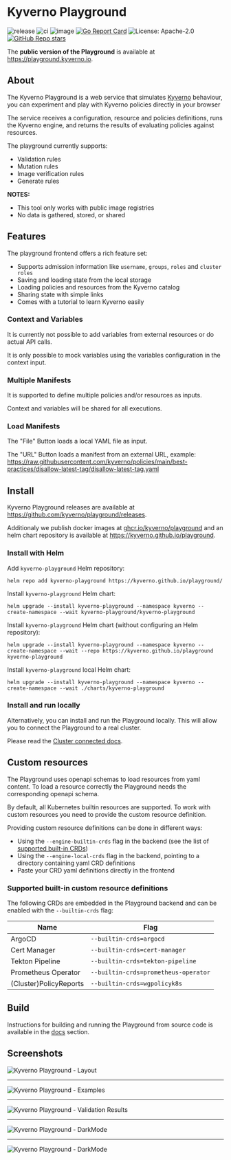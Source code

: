 # Kyverno Playground

![release](https://github.com/kyverno/playground/workflows/release/badge.svg)
![ci](https://github.com/kyverno/playground/workflows/ci/badge.svg)
![image](https://github.com/kyverno/playground/workflows/image/badge.svg)
[![Go Report Card](https://goreportcard.com/badge/github.com/kyverno/playground/backend)](https://goreportcard.com/report/github.com/kyverno/playground/backend)
![License: Apache-2.0](https://img.shields.io/github/license/kyverno/playground?color=blue)
[![GitHub Repo stars](https://img.shields.io/github/stars/kyverno/playground)](https://github.com/kyverno/playground/stargazers)

The **public version of the Playground** is available at https://playground.kyverno.io.

## About

The Kyverno Playground is a web service that simulates [Kyverno](https://github.com/kyverno/kyverno) behaviour, you can experiment and play with Kyverno policies directly in your browser

The service receives a configuration, resource and policies definitions, runs the Kyverno engine, and returns the results of evaluating policies against resources.

The playground currently supports:
- Validation rules
- Mutation rules
- Image verification rules
- Generate rules

**NOTES:**
- This tool only works with public image registries
- No data is gathered, stored, or shared

## Features

The playground frontend offers a rich feature set:
- Supports admission information like `username`, `groups`, `roles` and `cluster roles`
- Saving and loading state from the local storage
- Loading policies and resources from the Kyverno catalog
- Sharing state with simple links
- Comes with a tutorial to learn Kyverno easily

### Context and Variables

It is currently not possible to add variables from external resources or do actual API calls.

It is only possible to mock variables using the variables configuration in the context input.

### Multiple Manifests

It is supported to define multiple policies and/or resources as inputs.

Context and variables will be shared for all executions.

### Load Manifests

The "File" Button loads a local YAML file as input.

The "URL" Button loads a manifest from an external URL, example: https://raw.githubusercontent.com/kyverno/policies/main/best-practices/disallow-latest-tag/disallow-latest-tag.yaml

## Install

Kyverno Playground releases are available at https://github.com/kyverno/playground/releases.

Additionaly we publish docker images at [ghcr.io/kyverno/playground](https://github.com/kyverno/playground/pkgs/container/playground) and an helm chart repository is available at https://kyverno.github.io/playground.

### Install with Helm

Add `kyverno-playground` Helm repository:

```shell
helm repo add kyverno-playground https://kyverno.github.io/playground/
```

Install `kyverno-playground` Helm chart:

```shell
helm upgrade --install kyverno-playground --namespace kyverno --create-namespace --wait kyverno-playground/kyverno-playground
```

Install `kyverno-playground` Helm chart (without configuring an Helm repository):
```shell
helm upgrade --install kyverno-playground --namespace kyverno --create-namespace --wait --repo https://kyverno.github.io/playground kyverno-playground
```

Install `kyverno-playground` local Helm chart:
```shell
helm upgrade --install kyverno-playground --namespace kyverno --create-namespace --wait ./charts/kyverno-playground
```

### Install and run locally

Alternatively, you can install and run the Playground locally. This will allow you to connect the Playground to a real cluster.

Please read the [Cluster connected docs](./docs/CLUSTER.md).

## Custom resources

The Playground uses openapi schemas to load resources from yaml content. To load a resource correctly the Playground needs the corresponding openapi schema.

By default, all Kubernetes builtin resources are supported. To work with custom resources you need to provide the custom resource definition.

Providing custom resource definitions can be done in different ways:
* Using the `--engine-builtin-crds` flag in the backend (see the list of [supported built-in CRDs](#supported-built-in-custom-resource-definitions))
* Using the `--engine-local-crds` flag in the backend, pointing to a directory containing yaml CRD definitions
* Paste your CRD yaml definitions directly in the frontend

### Supported built-in custom resource definitions

The following CRDs are embedded in the Playground backend and can be enabled with the `--builtin-crds` flag:

| Name | Flag |
| --- | --- |
| ArgoCD | `--builtin-crds=argocd` |
| Cert Manager | `--builtin-crds=cert-manager` |
| Tekton Pipeline | `--builtin-crds=tekton-pipeline` |
| Prometheus Operator | `--builtin-crds=prometheus-operator` |
| (Cluster)PolicyReports | `--builtin-crds=wgpolicyk8s` |

## Build

Instructions for building and running the Playground from source code is available in the [docs](./docs) section.

## Screenshots

![Kyverno Playground - Layout](./frontend/screens/dashboard.png?raw=true)

<hr />

![Kyverno Playground - Examples](./frontend/screens/tutorials.png?raw=true)

<hr />

![Kyverno Playground - Validation Results](./frontend/screens/results.png?raw=true)

<hr />

![Kyverno Playground - DarkMode](./frontend/screens/context.png?raw=true)

<hr />

![Kyverno Playground - DarkMode](./frontend/screens/share.png?raw=true)
